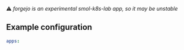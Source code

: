 ⚠️ *forgejo is an _experimental_ smol-k8s-lab app, so it may be unstable*

## Example configuration

```yaml
apps:
```
